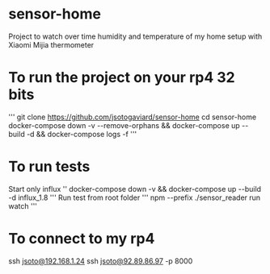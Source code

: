 # sensor-home

Project to watch over time humidity and temperature of my home setup with Xiaomi Mijia thermometer

# To run the project on your rp4 32 bits

'''
git clone https://github.com/jsotogaviard/sensor-home
cd sensor-home
docker-compose down -v --remove-orphans && docker-compose up --build -d && docker-compose logs -f
'''

# To run tests
Start only influx
''
docker-compose down -v && docker-compose up --build -d influx_1.8
'''
Run test from root folder
'''
npm --prefix ./sensor_reader run watch
'''

# To connect to my rp4

ssh jsoto@192.168.1.24
ssh jsoto@92.89.86.97 -p 8000
